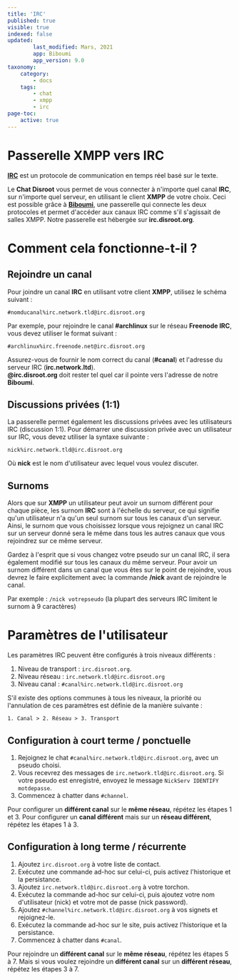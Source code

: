 ```yaml
---
title: 'IRC'
published: true
visible: true
indexed: false
updated:
        last_modified: Mars, 2021
        app: Biboumi
        app_version: 9.0
taxonomy:
    category:
        - docs
    tags:
        - chat
        - xmpp
        - irc
page-toc:
    active: true
---
```


# Passerelle XMPP vers IRC

[**IRC**](https://en.wikipedia.org/wiki/Internet_Relay_Chat) est un protocole de communication en temps réel basé sur le texte.

Le **Chat Disroot** vous permet de vous connecter à n'importe quel canal **IRC**, sur n'importe quel serveur, en utilisant le client **XMPP** de votre choix. Ceci est possible grâce à [**Biboumi**](https://biboumi.louiz.org/), une passerelle qui connecte les deux protocoles et permet d'accéder aux canaux IRC comme s'il s'agissait de salles XMPP. Notre passerelle est hébergée sur **irc.disroot.org**.

# Comment cela fonctionne-t-il ?
## Rejoindre un canal
Pour joindre un canal **IRC** en utilisant votre client **XMPP**, utilisez le schéma suivant :

`#nomducanal%irc.network.tld@irc.disroot.org`

Par exemple, pour rejoindre le canal **#archlinux** sur le réseau **Freenode IRC**, vous devez utiliser le format suivant :

`#archlinux%irc.freenode.net@irc.disroot.org`

Assurez-vous de fournir le nom correct du canal (**#canal**) et l'adresse du serveur IRC (**irc.network.ltd**).<br>
**@irc.disroot.org** doit rester tel quel car il pointe vers l'adresse de notre **Biboumi**.

## Discussions privées (1:1)
La passerelle permet également les discussions privées avec les utilisateurs IRC (discussion 1:1). Pour démarrer une discussion privée avec un utilisateur sur IRC, vous devez utiliser la syntaxe suivante :

`nick%irc.network.tld@irc.disroot.org`

Où **nick** est le nom d'utilisateur avec lequel vous voulez discuter.

## Surnoms
Alors que sur **XMPP** un utilisateur peut avoir un surnom différent pour chaque pièce, les surnom **IRC** sont à l'échelle du serveur, ce qui signifie qu'un utilisateur n'a qu'un seul surnom sur tous les canaux d'un serveur. Ainsi, le surnom que vous choisissez lorsque vous rejoignez un canal IRC sur un serveur donné sera le même dans tous les autres canaux que vous rejoindrez sur ce même serveur.

Gardez à l'esprit que si vous changez votre pseudo sur un canal IRC, il sera également modifié sur tous les canaux du même serveur. Pour avoir un surnom différent dans un canal que vous êtes sur le point de rejoindre, vous devrez le faire explicitement avec la commande **/nick** avant de rejoindre le canal.

Par exemple : `/nick votrepseudo` (la plupart des serveurs IRC limitent le surnom à 9 caractères)

# Paramètres de l'utilisateur
Les paramètres IRC peuvent être configurés à trois niveaux différents :

1. Niveau de transport : `irc.disroot.org`.
2. Niveau réseau : `irc.network.tld@irc.disroot.org`
3. Niveau canal : `#canal%irc.network.tld@irc.disroot.org`

S'il existe des options communes à tous les niveaux, la priorité ou l'annulation de ces paramètres est définie de la manière suivante :

`1. Canal > 2. Réseau > 3. Transport`

## Configuration à court terme / ponctuelle

1. Rejoignez le chat `#canal%irc.network.tld@irc.disroot.org`, avec un pseudo choisi.
2. Vous recevrez des messages de `irc.network.tld@irc.disroot.org`. Si votre pseudo est enregistré, envoyez le message `NickServ IDENTIFY motdepasse`.
3. Commencez à chatter dans `#channel`.

Pour configurer un **différent canal** sur le **même réseau**, répétez les étapes 1 et 3. Pour configurer un **canal différent** mais sur un **réseau différent**, répétez les étapes 1 à 3.

## Configuration à long terme / récurrente

1. Ajoutez `irc.disroot.org` à votre liste de contact.
2. Exécutez une commande ad-hoc sur celui-ci, puis activez l'historique et la persistance.
3. Ajoutez `irc.network.tld@irc.disroot.org` à votre torchon.
4. Exécutez la commande ad-hoc sur celui-ci, puis ajoutez votre nom d'utilisateur (nick) et votre mot de passe (nick password).
5. Ajoutez `#channel%irc.network.tld@irc.disroot.org` à vos signets et rejoignez-le.
6. Exécutez la commande ad-hoc sur le site, puis activez l'historique et la persistance.
7. Commencez à chatter dans `#canal`.

Pour rejoindre un **différent canal** sur le **même réseau**, répétez les étapes 5 à 7. Mais si vous voulez rejoindre un **différent canal** sur un **différent réseau**, répétez les étapes 3 à 7.
